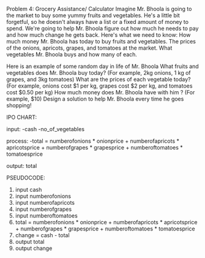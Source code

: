 Problem 4: Grocery Assistance/ Calculator
Imagine Mr. Bhoola is going to the market to buy some yummy fruits and vegetables. He's a little bit forgetful, so he doesn't always have a list or a fixed amount of money to spend. We're going to help Mr. Bhoola figure out how much he needs to pay and how much change he gets back. 
Here's what we need to know:
How much money Mr. Bhoola has today to buy fruits and vegetables.
The prices of the onions, apricots, grapes, and tomatoes at the market.
What vegetables Mr. Bhoola buys and how many of each.

Here is an example of some random day in life of Mr. Bhoola
What fruits and vegetables does Mr. Bhoola buy today?
(For example, 2kg onions, 1 kg of grapes, and 3kg tomatoes)
What are the prices of each vegetable today? 
(For example, onions cost $1 per kg, grapes cost $2 per kg, and tomatoes cost $0.50 per kg)
How much money does Mr. Bhoola have with him ? 
(For example, $10)
Design a solution to help Mr. Bhoola every time he goes shopping! 


IPO CHART:

input: -cash
       -no_of_vegetables

process:  -total = numberofonions * onionprice + numberofapricots * apricotsprice + numberofgrapes * grapesprice + numberoftomatoes * tomatoesprice

output: total

PSEUDOCODE:
1. input cash
2. input numberofonions
3. input numberofapricots
4. input numberofgrapes
5. input numberoftomatoes
6. total = numberofonions * onionprice + numberofapricots * apricotsprice + numberofgrapes * grapesprice + numberoftomatoes * tomatoesprice
7. change = cash - total
8. output total
9. output change
